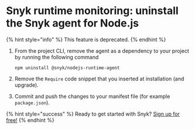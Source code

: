 # Snyk runtime monitoring: uninstall the Snyk agent for Node.js

{% hint style="info" %}
This feature is deprecated.
{% endhint %}

1. From the project CLI, remove the agent as a dependency to your project by running the following command

   `npm uninstall @snyk/nodejs-runtime-agent`

2. Remove the `Require` code snippet that you inserted at installation \(and upgrade\).
3. Commit and push the changes to your manifest file \(for example `package.json`\).

{% hint style="success" %}
Ready to get started with Snyk? [Sign up for free!](https://snyk.io/login?cta=sign-up&loc=footer&page=support_docs_page/)
{% endhint %}

